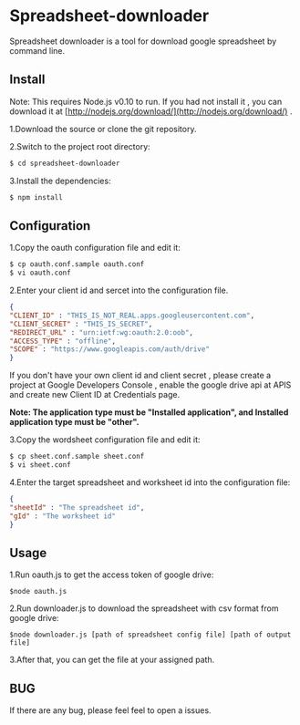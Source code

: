 Spreadsheet-downloader
===

Spreadsheet downloader is a tool for download google spreadsheet by command line.

Install
--------
Note: This requires Node.js v0.10 to run. If you had not install it , you can download it at [http://nodejs.org/download/](http://nodejs.org/download/) . 

1.Download the source or clone the git repository.

2.Switch to the project root directory:

```bash
$ cd spreadsheet-downloader
```

3.Install the dependencies: 

```bash
$ npm install
```

Configuration
-----------
1.Copy the oauth configuration file and edit it: 

```bash
$ cp oauth.conf.sample oauth.conf 
$ vi oauth.conf
```

2.Enter your client id and sercet into the configuration file.

```json
{
"CLIENT_ID" : "THIS_IS_NOT_REAL.apps.googleusercontent.com",
"CLIENT_SECRET" : "THIS_IS_SECRET",
"REDIRECT_URL" : "urn:ietf:wg:oauth:2.0:oob",
"ACCESS_TYPE" : "offline",
"SCOPE" : "https://www.googleapis.com/auth/drive"
}

```

If you don't have your own client id and client secret , please create a project at Google Developers Console , enable the google drive api at APIS and create new Client ID at Credentials page.

**Note: The application type must be "Installed application", and Installed application type must be "other".**

3.Copy the wordsheet configuration file and edit it: 

```bash
$ cp sheet.conf.sample sheet.conf 
$ vi sheet.conf
```

4.Enter the target spreadsheet and worksheet id into the configuration file:

```json
{
"sheetId" : "The spreadsheet id",
"gId" : "The worksheet id"
}
```

Usage
--------
1.Run oauth.js to get the access token of google drive:

```
$node oauth.js
```

2.Run downloader.js to download the spreadsheet with csv format from google drive:

```
$node downloader.js [path of spreadsheet config file] [path of output file]
```

3.After that, you can get the file at your assigned path.

BUG
--------
If there are any bug, please feel feel to open a issues.